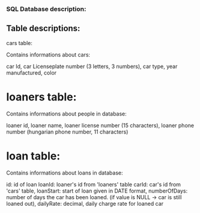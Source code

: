 ### SQL Database description:

## Table descriptions: 

 cars table: 

Contains informations about cars: 

car Id,
 car Licenseplate number (3 letters, 3 numbers),
  car type,
   year manufactured,
    color

# loaners table:
Contains informations about people in database:

loaner id, 
 loaner name, 
  loaner license number (15 characters),
   loaner phone number (hungarian phone number, 11 characters)

# loan table: 
Contains informations about loans in database:

id: id of loan
loanId: loaner's id from 'loaners' table
carId: car's id from 'cars' table,
loanStart: start of loan given in DATE format,
numberOfDays: number of days the car has been loaned. (if value is NULL -> car is still loaned out),
dailyRate: decimal, daily charge rate for loaned car
